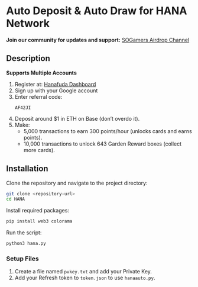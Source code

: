 # Auto Deposit & Auto Draw for HANA Network

**Join our community for updates and support:** [SOGamers Airdrop Channel](https://t.me/SOGamersAirdrop)

## Description
**Supports Multiple Accounts**

1. Register at: [Hanafuda Dashboard](https://hanafuda.hana.network/dashboard)
2. Sign up with your Google account
3. Enter referral code:
   ```
   AF42JI
   ```
4. Deposit around $1 in ETH on Base (don’t overdo it).
5. Make:
   - 5,000 transactions to earn 300 points/hour (unlocks cards and earns points).
   - 10,000 transactions to unlock 643 Garden Reward boxes (collect more cards).

## Installation
Clone the repository and navigate to the project directory:
```bash
git clone <repository-url>
cd HANA
```
Install required packages:
```bash
pip install web3 colorama
```
Run the script:
```bash
python3 hana.py
```

### Setup Files
1. Create a file named `pvkey.txt` and add your Private Key.
2. Add your Refresh token to `token.json` to use `hanaauto.py`.

